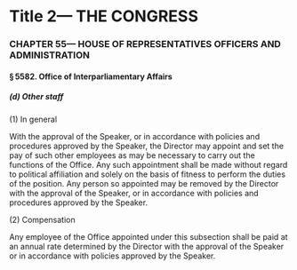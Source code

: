 
# Title 2— THE CONGRESS
### CHAPTER 55— HOUSE OF REPRESENTATIVES OFFICERS AND ADMINISTRATION
#### § 5582. Office of Interparliamentary Affairs
##### (d) Other staff

(1) In general

With the approval of the Speaker, or in accordance with policies and procedures approved by the Speaker, the Director may appoint and set the pay of such other employees as may be necessary to carry out the functions of the Office. Any such appointment shall be made without regard to political affiliation and solely on the basis of fitness to perform the duties of the position. Any person so appointed may be removed by the Director with the approval of the Speaker, or in accordance with policies and procedures approved by the Speaker.

(2) Compensation

Any employee of the Office appointed under this subsection shall be paid at an annual rate determined by the Director with the approval of the Speaker or in accordance with policies approved by the Speaker.
